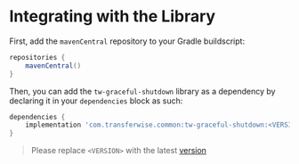 # Integrating with the Library
First, add the `mavenCentral` repository to your Gradle buildscript:
```groovy
repositories {
    mavenCentral()
}
```
Then, you can add the `tw-graceful-shutdown` library as a dependency by declaring it in your `dependencies` block as such:
```groovy
dependencies {
    implementation 'com.transferwise.common:tw-graceful-shutdown:<VERSION>'
}
```
> Please replace `<VERSION>` with the latest [version](https://github.com/transferwise/tw-graceful-shutdown/blob/master/gradle.properties)